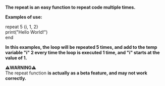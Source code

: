 **The repeat is an easy function to repeat code multiple times.**

**Examples of use:**

repeat 5 {i, 1, 2}\
print("Hello World!")\
end

**In this examples, the loop will be repeated 5 times, and add to the temp variable "i" 2 every time the loop is executed 1 time, and "i" starts at the value of 1.**

⚠️**WARNING**⚠️\
The repeat function **is actually as a beta feature, and may not work correctly.**
